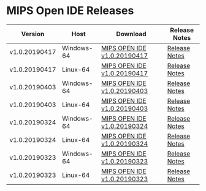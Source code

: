 # MIPS Open IDE Releases

| Version       |  Host         |      Download                                                                          | Release Notes                              |  
| ------------- | ------------- | -------------------------------------------------------------------------------------- |--------------------------------------------|
| v1.0.20190417 | Windows-64    | [MIPS OPEN IDE v1.0.20190417](http://dev-mips-new.pantheonsite.io/resources/download/) | [Release Notes](https://github.com/mips-open-ide/Releases/blob/master/v1.0.20190417%20Release%20Notes.md)|
| v1.0.20190417 | Linux-64      | [MIPS OPEN IDE v1.0.20190417](http://dev-mips-new.pantheonsite.io/resources/download/) | [Release Notes](https://github.com/mips-open-ide/Releases/blob/master/v1.0.20190417%20Release%20Notes.md)|
| v1.0.20190403 | Windows-64    | [MIPS OPEN IDE v1.0.20190403](http://dev-mips-new.pantheonsite.io/resources/download/) | [Release Notes](https://github.com/mips-open-ide/Releases/blob/master/v1.0.20190403%20Release%20Notes.md)|
| v1.0.20190403 | Linux-64      | [MIPS OPEN IDE v1.0.20190403](http://dev-mips-new.pantheonsite.io/resources/download/) | [Release Notes](https://github.com/mips-open-ide/Releases/blob/master/v1.0.20190402%20Release%20Notes.md)|
| v1.0.20190324 | Windows-64    | [MIPS OPEN IDE v1.0.20190324](http://dev-mips-new.pantheonsite.io/resources/download/) | [Release Notes](https://github.com/mips-open-ide/Releases/blob/master/v1.0.20190324%20Release%20Notes.md)|
| v1.0.20190324 | Linux-64      | [MIPS OPEN IDE v1.0.20190324](http://dev-mips-new.pantheonsite.io/resources/download/) | [Release Notes](https://github.com/mips-open-ide/Releases/blob/master/v1.0.20190324%20Release%20Notes.md)|
| v1.0.20190323 | Windows-64    | [MIPS OPEN IDE v1.0.20190323](http://dev-mips-new.pantheonsite.io/resources/download/) | [Release Notes](https://github.com/mips-open-ide/Releases/blob/master/v1.0.20190323%20Release%20Notes.md)|
| v1.0.20190323 | Linux-64      | [MIPS OPEN IDE v1.0.20190323](http://dev-mips-new.pantheonsite.io/resources/download/) | [Release Notes](https://github.com/mips-open-ide/Releases/blob/master/v1.0.20190323%20Release%20Notes.md)|

